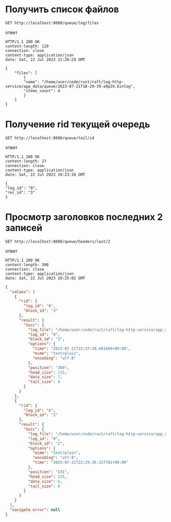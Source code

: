 Получить список файлов
==================================

```http
GET http://localhost:8080/queue/log/files
```

ответ

    HTTP/1.1 200 OK
    content-length: 129
    connection: close
    content-type: application/json
    date: Sat, 22 Jul 2023 21:26:29 GMT

    {
        "files": [
            {
            "name": "/home/user/code/rust/raft/log-http-service/app_data/queue/2023-07-21T18-29-39-a9p29.binlog",
            "items_count": 4
            }
        ]
    }

Получение rid текущей очередь
==================================

```http
GET http://localhost:8080/queue/tail/id
```

ответ

    HTTP/1.1 200 OK
    content-length: 27
    connection: close
    content-type: application/json
    date: Sat, 22 Jul 2023 19:23:10 GMT

    {
    "log_id": "0",
    "rec_id": "3"
    }

Просмотр заголовков последних 2 записей
============================================

```http
GET http://localhost:8080/queue/headers/last/2
```

ответ

    HTTP/1.1 200 OK
    content-length: 308
    connection: close
    content-type: application/json
    date: Sat, 22 Jul 2023 19:25:02 GMT

```json
{
  "values": [
    {
      "rid": {
        "log_id": "0",
        "block_id": "3"
      },
      "result": {
        "Succ": {
          "log_file": "/home/user/code/rust/raft/log-http-service/app_data/queue/2023-07-21T18-29-39-a9p29.binlog",
          "log_id": "0",
          "block_id": "3",
          "options": {
            "time": "2023-07-21T22:37:38.481669+00:00",
            "mime": "text/plain",
            "encoding": "utf-8"
          },
          "position": "380",
          "head_size": 135,
          "data_size": 7,
          "tail_size": 8
        }
      }
    },
    {
      "rid": {
        "log_id": "0",
        "block_id": "2"
      },
      "result": {
        "Succ": {
          "log_file": "/home/user/code/rust/raft/log-http-service/app_data/queue/2023-07-21T18-29-39-a9p29.binlog",
          "log_id": "0",
          "block_id": "2",
          "options": {
            "mime": "text/plain",
            "encoding": "utf-8",
            "time": "2023-07-21T22:29:36.327761+00:00"
          },
          "position": "231",
          "head_size": 135,
          "data_size": 6,
          "tail_size": 8
        }
      }
    }
  ],
  "navigate_error": null
}
```